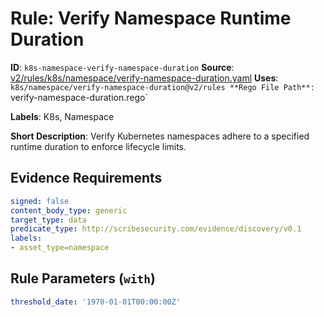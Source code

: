 # Rule: Verify Namespace Runtime Duration

**ID**: `k8s-namespace-verify-namespace-duration`
**Source**: [v2/rules/k8s/namespace/verify-namespace-duration.yaml](https://github.com/scribe-public/sample-policies/v2/rules/k8s/namespace/verify-namespace-duration.yaml)
**Uses**: `k8s/namespace/verify-namespace-duration@v2/rules
**Rego File Path**: `verify-namespace-duration.rego`

**Labels**: K8s, Namespace

**Short Description**: Verify Kubernetes namespaces adhere to a specified runtime duration to enforce lifecycle limits.

## Evidence Requirements

```yaml
signed: false
content_body_type: generic
target_type: data
predicate_type: http://scribesecurity.com/evidence/discovery/v0.1
labels:
- asset_type=namespace
```
## Rule Parameters (`with`)

```yaml
threshold_date: '1970-01-01T00:00:00Z'
```
